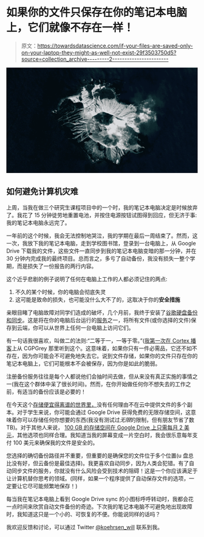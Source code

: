 # 如果你的文件只保存在你的笔记本电脑上，它们就像不存在一样！

> 原文：<https://towardsdatascience.com/if-your-files-are-saved-only-on-your-laptop-they-might-as-well-not-exist-29f3503750d5?source=collection_archive---------2----------------------->

![](img/9a70210f49a5139d4838f417623bc639.png)

## 如何避免计算机灾难

上周，当我在做三个研究生课程项目中的一个时，我的笔记本电脑决定是时候放弃了。我花了 15 分钟徒劳地重置电池，并按住电源按钮试图得到回应，但无济于事:我的笔记本电脑永远完了。

一年前的这个时候，我会无法控制地哭泣，我的学期在最后一周结束了。然而，这一次，我放下我的笔记本电脑，走到学校图书馆，登录到一台电脑上，从 Google Drive 下载我的文件，这些文件一直同步到我的笔记本电脑变暗的那一分钟，并在 30 分钟内完成我的最终项目。总而言之，多亏了自动备份，我没有损失一整个学期，而是损失了一份报告的两行内容。

这个近乎悲剧的例子说明了任何在电脑上工作的人都必须记住的两点:

1.  不久的某个时候，你的电脑会彻底失灵
2.  这可能是致命的损失，也可能没什么大不了的，这取决于你的**安全措施**

亲眼目睹了电脑故障对同学们造成的破坏，几个月前，我终于安装了[谷歌硬盘备份和同步](https://www.google.com/drive/download/backup-and-sync/)。这是将在你的电脑后台运行的[服务](https://www.pcmag.com/article2/0,2817,2288745,00.asp)之一，将所有文件(或你选择的文件)保存到云端，你可以从世界上任何一台电脑上访问它们。

有一句话我很喜欢，叫做二的法则:“二等于一，一等于零。”([我第一次在 Cortex 播客](http://www.cgpgrey.com/blog/cortex-12-the-rule-of-two)上从 CGPGrey 那里听到这个。这意味着，如果你只有一件必需品，它还不如不存在，因为你可能会不可避免地失去它。说到文件存储，如果你的文件只存在你的笔记本电脑上，它们可能根本不会被保存，因为你是如此的脆弱。

注册备份服务往往是每个人都说他们会抽时间去做，但从来没有真正实施的事情之一(我在这个群体中呆了很长时间)。然而，在你开始做任何你不想失去的工作之前，有适当的备份应该是必要的！

在今天这个[存储便宜得离谱的世界里，](https://www.backblaze.com/blog/hard-drive-cost-per-gigabyte/)没有任何理由不在云中提供文件的多个副本。对于学生来说，你可能会通过 Google Drive 获得免费的无限存储空间，这意味着你可以存储任何你想要的东西(我没有测试过*无限*的限制，但有朋友节省了数 TB)。对于其他人来说， [100 GB 的存储空间在 Google Drive 上只需每月 2 美元](https://www.google.com/drive/pricing/)，其他选项也同样合理。我知道当我的屏幕变成一片空白时，我会很乐意每年支付 100 美元来确保我的文件是安全的。

您选择的确切备份路径并不重要，但重要的是确保您的文件位于多个位置(u 盘总比没有好，但云备份是最佳选择)。我更喜欢自动同步，因为人类会犯错。有了自动同步文件的服务，你就没有什么风险会受到技术的阻碍！这是一个你应该满足于让计算机替你思考的领域。(同样，如果一个程序提供了自动保存文件的选项，一定要让它尽可能频繁地保存！)

每当我在笔记本电脑上看到 Google Drive sync 的小图标呼呼转动时，我都会花一点时间来欣赏自动文件备份的奇迹。下次我的笔记本电脑不可避免地出现故障时，我知道这只是一个小的、可恢复的不便。你能说同样的话吗？

我欢迎反馈和讨论，可以通过 Twitter [@koehrsen_will](https://twitter.com/koehrsen_will) 联系到我。